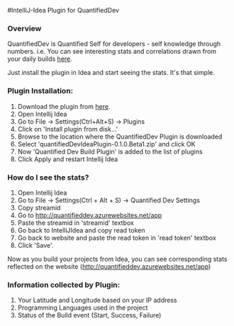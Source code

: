 #IntelliJ-Idea Plugin for QuantifiedDev

### Overview

QuantifiedDev is Quantified Self for developers - self knowledge through numbers.
i.e. You can see interesting stats and correlations drawn from your daily builds
<a href="http://www.quantifieddev.org/app">here</a>.

Just install the plugin in Idea and start seeing the stats. It's that simple.

### Plugin Installation:
1. Download the plugin from <a href="http://www.quantifieddev.org/#download">here</a>.
2. Open Intellij Idea
3. Go to File -> Settings(Ctrl+Alt+S) -> Plugins
4. Click on 'Install plugin from disk...'
5. Browse to the location where the QuantifiedDev Plugin is downloaded
6. Select 'quantifiedDevIdeaPlugin-0.1.0.Beta1.zip' and click OK
7. Now 'Quantified Dev Build Plugin' is added to the list of plugins
8. Click Apply and restart Intellij Idea

### How do I see the stats?
1. Open Intellij Idea
2. Go to File -> Settings(Ctrl + Alt + S) -> Quantified Dev Settings
3. Copy streamid
4. Go to http://quantifieddev.azurewebsites.net/app
5. Paste the streamid in 'streamid' textbox
6. Go back to IntelliJIdea and copy read token
7. Go back to website and paste the read token in 'read token' textbox
8. Click 'Save'.

Now as you build your projects from Idea, you can see corresponding stats reflected on the website (http://quantifieddev.azurewebsites.net/app)

### Information collected by Plugin:
1. Your Latitude and Longitude based on your IP address
2. Programming Languages used in the project
3. Status of the Build event (Start, Success, Failure)

